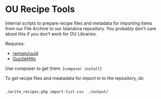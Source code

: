 # OU Recipe Tools

Internal scripts to prepare recipe files and metadata for importing items from our File Archive to our Islandora repository. You probably don't care about this if you don't work for OU Libraries. 

Requires:

* [ramsey/uuid](https://github.com/ramsey/uuid)
* [GuzzleHttp](http://guzzle.readthedocs.org/)

Use composer to get them. (`composer install`)


To get recipe files and meatadata for import in to the repository, do

```bash

./write_recipes.php import-list.csv  ./output/

```
